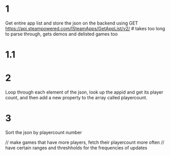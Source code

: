 # 1
Get entire app list and store the json on the backend using 
    GET https://api.steampowered.com/ISteamApps/GetAppList/v2/ # takes too long to parse through, gets demos and delisted games too 

# 1.1 


# 2 
Loop through each element of the json, look up the appid and get its player 
    count, and then add a new property to the array called playercount.

# 3 
Sort the json by playercount number 


// make games that have more players, fetch their playercount more often
// have certain ranges and threshholds for the frequencies of updates